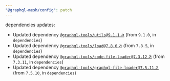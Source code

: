 ```yaml
---
"@graphql-mesh/config": patch
---
```

dependencies updates:
  - Updated dependency [`@graphql-tools/utils@9.1.1` ↗︎](https://www.npmjs.com/package/@graphql-tools/utils/v/9.1.1) (from `9.1.0`, in `dependencies`)
  - Updated dependency [`@graphql-tools/load@7.8.6` ↗︎](https://www.npmjs.com/package/@graphql-tools/load/v/7.8.6) (from `7.8.5`, in `dependencies`)
  - Updated dependency [`@graphql-tools/code-file-loader@7.3.12` ↗︎](https://www.npmjs.com/package/@graphql-tools/code-file-loader/v/7.3.12) (from `7.3.11`, in `dependencies`)
  - Updated dependency [`@graphql-tools/graphql-file-loader@7.5.11` ↗︎](https://www.npmjs.com/package/@graphql-tools/graphql-file-loader/v/7.5.11) (from `7.5.10`, in `dependencies`)
